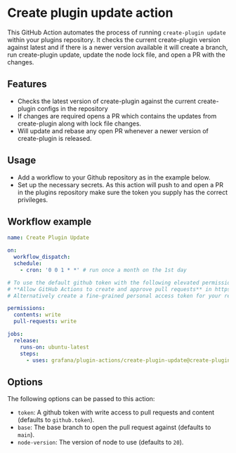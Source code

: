 # Create plugin update action

This GitHub Action automates the process of running `create-plugin update` within your plugins repository. It checks the current create-plugin version against latest and if there is a newer version available it will create a branch, run create-plugin update, update the node lock file, and open a PR with the changes.

## Features

- Checks the latest version of create-plugin against the current create-plugin configs in the repository
- If changes are required opens a PR which contains the updates from create-plugin along with lock file changes.
- Will update and rebase any open PR whenever a newer version of create-plugin is released.

## Usage

- Add a workflow to your Github repository as in the example below.
- Set up the necessary secrets. As this action will push to and open a PR in the plugins repository make sure the token you supply has the correct privileges.

## Workflow example
<!-- x-release-please-start-version -->

```yaml
name: Create Plugin Update

on:
  workflow_dispatch:
  schedule:
    - cron: '0 0 1 * *' # run once a month on the 1st day

# To use the default github token with the following elevated permissions make sure to check:
# **Allow GitHub Actions to create and approve pull requests** in https://github.com/USER_NAME/REPO_NAME/settings/actions.
# Alternatively create a fine-grained personal access token for your repository with `contents: read and write` and `pull requests: read and write` and pass it to the action.

permissions:
  contents: write
  pull-requests: write

jobs:
  release:
    runs-on: ubuntu-latest
    steps:
      - uses: grafana/plugin-actions/create-plugin-update@create-plugin-update/v1.1.1
```
<!-- x-release-please-end-version -->

## Options

The following options can be passed to this action:

- `token`: A github token with write access to pull requests and content (defaults to `github.token`).
- `base`: The base branch to open the pull request against (defaults to `main`).
- `node-version`: The version of node to use (defaults to `20`).
